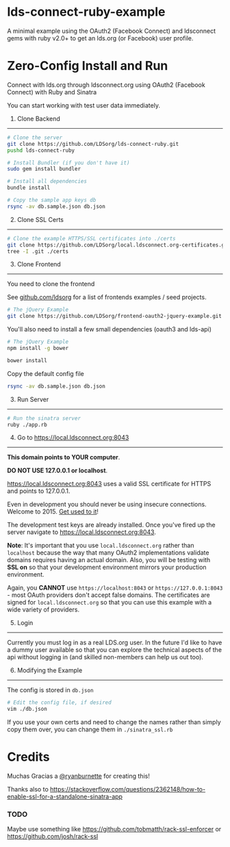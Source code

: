 lds-connect-ruby-example
===============

A minimal example using the OAuth2 (Facebook Connect) and ldsconnect gems with ruby v2.0+ to get an
lds.org (or Facebook) user profile.

Zero-Config Install and Run
================

Connect with lds.org through ldsconnect.org using OAuth2 (Facebook Connect) with Ruby and Sinatra

You can start working with test user data immediately.

1. Clone Backend
----------------

```bash
# Clone the server
git clone https://github.com/LDSorg/lds-connect-ruby.git
pushd lds-connect-ruby

# Install Bundler (if you don't have it)
sudo gem install bundler

# Install all dependencies
bundle install

# Copy the sample app keys db
rsync -av db.sample.json db.json
```

2. Clone SSL Certs
------------------

```bash
# Clone the example HTTPS/SSL certificates into ./certs
git clone https://github.com/LDSorg/local.ldsconnect.org-certificates.git ./certs
tree -I .git ./certs
```

3. Clone Frontend
-----------------

You need to clone the frontend 

See [github.com/ldsorg](https://github.com/ldsorg?query=frontend-) for a list of frontends examples / seed projects.

```bash
# The jQuery Example
git clone https://github.com/LDSorg/frontend-oauth2-jquery-example.git public
```

You'll also need to install a few small dependencies (oauth3 and lds-api)

```bash
# The jQuery Example
npm install -g bower

bower install
```

Copy the default config file

```bash
rsync -av db.sample.json db.json
```

3. Run Server
-------------

```bash
# Run the sinatra server
ruby ./app.rb
```

4. Go to <https://local.ldsconnect.org:8043>
----------

**This domain points to YOUR computer**.

**DO NOT USE 127.0.0.1 or localhost**.

<https://local.ldsconnect.org:8043> uses a valid SSL certificate for
HTTPS and points to 127.0.0.1.

Even in development you should never be using insecure connections.
Welcome to 2015. [Get used to it](https://letsencrypt.org)!

The development test keys are already installed. Once you've fired up the
server navigate to <https://local.ldsconnect.org:8043>.

**Note**:
It's important that you use `local.ldsconnect.org` rather than `localhost`
because the way that many OAuth2 implementations validate domains requires
having an actual domain. Also, you will be testing with **SSL on** so that
your development environment mirrors your production environment.

Again, you **CANNOT** use `https://localhost:8043` or `https://127.0.0.1:8043` -
most OAuth providers don't accept false domains.
The certificates are signed for `local.ldsconnect.org` so that you can use this example
with a wide variety of providers.

5. Login
-----------

Currently you must log in as a real LDS.org user. In the future I'd like to have a dummy user available
so that you can explore the technical aspects of the api without logging in
(and skilled non-members can help us out too).

6. Modifying the Example
-----------------

The config is stored in `db.json`

```bash
# Edit the config file, if desired
vim ./db.json
```

If you use your own certs and need to change the names rather than simply copy them over,
you can change them in `./sinatra_ssl.rb`


Credits
======

Muchas Gracias a [@ryanburnette](https://twitter.com/ryanburnette) for creating this!

Thanks also to <https://stackoverflow.com/questions/2362148/how-to-enable-ssl-for-a-standalone-sinatra-app>

### TODO

Maybe use something like https://github.com/tobmatth/rack-ssl-enforcer or https://github.com/josh/rack-ssl
